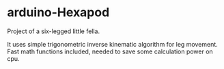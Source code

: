 # arduino-Hexapod

Project of a six-legged little fella.

It uses simple trigonometric inverse kinematic algorithm for leg movement.
Fast math functions included, needed to save some calculation power on cpu.
